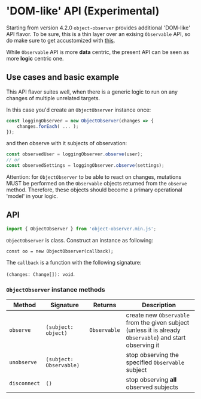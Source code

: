 # 'DOM-like' API (Experimental)

Starting from version 4.2.0 `object-observer` provides additional 'DOM-like' API flavor.
To be sure, this is a thin layer over an exising `Observable` API, so do make sure to get accustomized with [this](observable.md).

While `Observable` API is more __data__ centric, the present API can be seen as more __logic__ centric one.

## Use cases and basic example

This API flavor suites well, when there is a generic logic to run on any changes of multiple unrelated targets.

In this case you'd create an `ObjectObserver` instance once:
```js
const loggingObserver = new ObjectObserver(changes => {
	changes.forEach( ... );
});
```

and then observe with it subjects of observation:
```js
const observedUser = loggingObserver.observe(user);
// or
const observedSettings = loggingObserver.observe(settings);
```

Attention: for `ObjectObserver` to be able to react on changes, mutations MUST be performed on the `Observable` objects returned from the `observe` method.
Therefore, these objects should become a primary operational 'model' in your logic.

## API

```js
import { ObjectObserver } from 'object-observer.min.js';
```

`ObjectObserver` is class. Construct an instance as following:

`const oo = new ObjectObserver(callback);`

The `callback` is a function with the following signature:

`(changes: Change[]): void`.

### `ObjectObserver` instance methods

| Method       | Signature               | Returns      | Description |
|--------------|-------------------------|--------------|------------|
| `observe`    | `(subject: object)`     | `Observable` | create new `Observable` from the given subject (unless it is already `Observable`) and start observing it |
| `unobserve`  | `(subject: Observable)` |              | stop observing the specified `Observable` subject |
| `disconnect` | `()`                    |              | stop observing __all__ observed subjects |